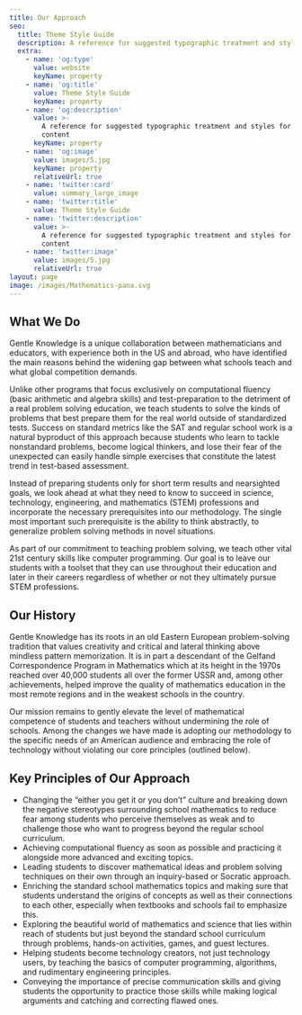 ```yaml
---
title: Our Approach
seo:
  title: Theme Style Guide
  description: A reference for suggested typographic treatment and styles for your content
  extra:
    - name: 'og:type'
      value: website
      keyName: property
    - name: 'og:title'
      value: Theme Style Guide
      keyName: property
    - name: 'og:description'
      value: >-
        A reference for suggested typographic treatment and styles for your
        content
      keyName: property
    - name: 'og:image'
      value: images/5.jpg
      keyName: property
      relativeUrl: true
    - name: 'twitter:card'
      value: summary_large_image
    - name: 'twitter:title'
      value: Theme Style Guide
    - name: 'twitter:description'
      value: >-
        A reference for suggested typographic treatment and styles for your
        content
    - name: 'twitter:image'
      value: images/5.jpg
      relativeUrl: true
layout: page
image: /images/Mathematics-pana.svg
---
```

## What We Do

Gentle Knowledge is a unique collaboration between mathematicians and educators, with experience both in the US and abroad, who have identified the main reasons behind the widening gap between what schools teach and what global competition demands.

Unlike other programs that focus exclusively on computational fluency (basic arithmetic and algebra skills) and test-preparation to the detriment of a real problem solving education, we teach students to solve the kinds of problems that best prepare them for the real world outside of standardized tests. Success on standard metrics like the SAT and regular school work is a natural byproduct of this approach because students who learn to tackle nonstandard problems, become logical thinkers, and lose their fear of the unexpected can easily handle simple exercises that constitute the latest trend in test-based assessment.

Instead of preparing students only for short term results and nearsighted goals, we look ahead at what they need to know to succeed in science, technology, engineering, and mathematics (STEM) professions and incorporate the necessary prerequisites into our methodology. The single most important such prerequisite is the ability to think abstractly, to generalize problem solving methods in novel situations.

As part of our commitment to teaching problem solving, we teach other vital 21st century skills like computer programming. Our goal is to leave our students with a toolset that they can use throughout their education and later in their careers regardless of whether or not they ultimately pursue STEM professions.

## Our History

Gentle Knowledge has its roots in an old Eastern European problem-solving tradition that values creativity and critical and lateral thinking above mindless pattern memorization. It is in part a descendant of the Gelfand Correspondence Program in Mathematics which at its height in the 1970s reached over 40,000 students all over the former USSR and, among other achievements, helped improve the quality of mathematics education in the most remote regions and in the weakest schools in the country.

Our mission remains to gently elevate the level of mathematical competence of students and teachers without undermining the role of schools. Among the changes we have made is adopting our methodology to the specific needs of an American audience and embracing the role of technology without violating our core principles (outlined below).

## Key Principles of Our Approach

*   Changing the “either you get it or you don’t” culture and breaking down the negative stereotypes surrounding school mathematics to reduce fear among students who perceive themselves as weak and to challenge those who want to progress beyond the regular school curriculum.
*   Achieving computational fluency as soon as possible and practicing it alongside more advanced and exciting topics.
*   Leading students to discover mathematical ideas and problem solving techniques on their own through an inquiry-based or Socratic approach.
*   Enriching the standard school mathematics topics and making sure that students understand the origins of concepts as well as their connections to each other, especially when textbooks and schools fail to emphasize this.
*   Exploring the beautiful world of mathematics and science that lies within reach of students but just beyond the standard school curriculum through problems, hands-on activities, games, and guest lectures.
*   Helping students become technology creators, not just technology users, by teaching the basics of computer programming, algorithms, and rudimentary engineering principles.
*   Conveying the importance of precise communication skills and giving students the opportunity to practice those skills while making logical  arguments and catching and correcting flawed ones.
